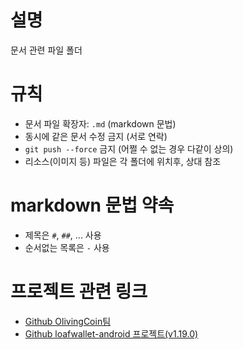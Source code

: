 # 설명
문서 관련 파일 폴더

# 규칙
- 문서 파일 확장자: `.md` (markdown 문법)
- 동시에 같은 문서 수정 금지 (서로 연락)
- `git push --force` 금지 (어쩔 수 없는 경우 다같이 상의)
- 리소스(이미지 등) 파일은 각 폴더에 위치후, 상대 참조

# markdown 문법 약속
- 제목은 `#`, `##`, ...  사용
- 순서없는 목록은 `-` 사용

# 프로젝트 관련 링크
- [Github OlivingCoin팀](https://github.com/olivingcoin)
- [Github loafwallet-android 프로젝트(v1.19.0)](https://github.com/olivingcoin-foundation/loafwallet-android/tree/v1.19.0)


